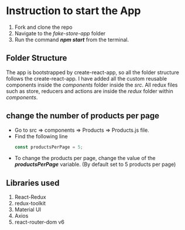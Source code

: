 # Instruction to start the App

1. Fork and clone the repo
2. Navigate to the _fake-store-app_ folder
3. Run the command **_npm start_** from the terminal.

## Folder Structure

The app is bootstrapped by create-react-app, so all the folder structure follows the create-react-app.
I have added all the custom reusable components inside the _components_ folder inside the _src_.
All redux files such as store, reducers and actions are inside the _redux_ folder within _components_.

## change the number of products per page

- Go to src => components => Products => Products.js file.
- Find the following line
  ```js
  const productsPerPage = 5;
  ```
- To change the products per page, change the value of the **_productsPerPage_** variable. (By default set to 5 products per page)

## Libraries used

1. React-Redux
2. redux-toolkit
3. Material UI
4. Axios
5. react-router-dom v6

